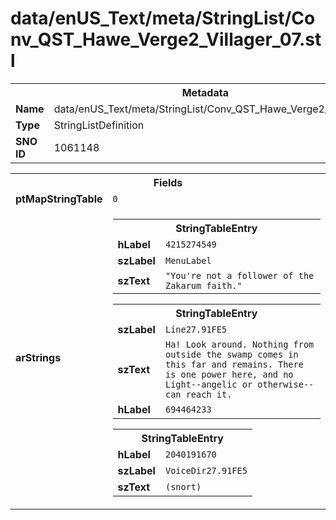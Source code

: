 <h1>data/enUS_Text/meta/StringList/Conv_QST_Hawe_Verge2_Villager_07.stl</h1><table><tr><th colspan="100%">Metadata</th></tr><tr><td><b>Name</b></td><td>data/enUS_Text/meta/StringList/Conv_QST_Hawe_Verge2_Villager_07.stl</td></tr><tr><td><b>Type</b></td><td>StringListDefinition</td></tr><tr><td><b>SNO ID</b></td><td>1061148</td></tr></table>

<table><tr><th colspan="100%">Fields</th></tr><tr><td><b>ptMapStringTable</b></td><td><code>0</code></td></tr><tr><td><b>arStrings</b></td><td><table><tr><th colspan="100%">StringTableEntry</th></tr><tr><td><b>hLabel</b></td><td><code>4215274549</code></td></tr><tr><td><b>szLabel</b></td><td><code>MenuLabel</code></td></tr><tr><td><b>szText</b></td><td><code>"You're not a follower of the Zakarum faith."</code></td></tr></table>


<table><tr><th colspan="100%">StringTableEntry</th></tr><tr><td><b>szLabel</b></td><td><code>Line27.91FE5</code></td></tr><tr><td><b>szText</b></td><td><code>Ha! Look around. Nothing from outside the swamp comes in this far and remains. There is one power here, and no Light--angelic or otherwise--can reach it.</code></td></tr><tr><td><b>hLabel</b></td><td><code>694464233</code></td></tr></table>


<table><tr><th colspan="100%">StringTableEntry</th></tr><tr><td><b>hLabel</b></td><td><code>2040191670</code></td></tr><tr><td><b>szLabel</b></td><td><code>VoiceDir27.91FE5</code></td></tr><tr><td><b>szText</b></td><td><code>(snort)</code></td></tr></table>


</td></tr></table>

